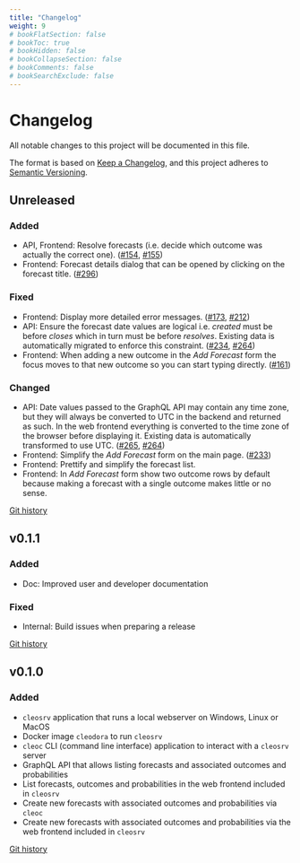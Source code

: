 ```yaml
---
title: "Changelog"
weight: 9
# bookFlatSection: false
# bookToc: true
# bookHidden: false
# bookCollapseSection: false
# bookComments: false
# bookSearchExclude: false
---
```


# Changelog

All notable changes to this project will be documented in this file.

The format is based on [Keep a Changelog](https://keepachangelog.com/en/1.1.0/),
and this project adheres to [Semantic Versioning](https://semver.org/spec/v2.0.0.html).


## Unreleased

### Added

* API, Frontend: Resolve forecasts (i.e. decide which outcome was actually the
  correct one).
  ([#154](https://github.com/cleodora-forecasting/cleodora/issues/154),
  [#155](https://github.com/cleodora-forecasting/cleodora/issues/155))
* Frontend: Forecast details dialog that can be opened by clicking on the
  forecast title.
  ([#296](https://github.com/cleodora-forecasting/cleodora/issues/296))


### Fixed

* Frontend: Display more detailed error messages.
  ([#173](https://github.com/cleodora-forecasting/cleodora/issues/173),
  [#212](https://github.com/cleodora-forecasting/cleodora/issues/212))
* API: Ensure the forecast date values are logical i.e. _created_ must be
  before _closes_ which in turn must be before _resolves_. Existing data is
  automatically migrated to enforce this constraint.
  ([#234](https://github.com/cleodora-forecasting/cleodora/issues/234),
  [#264](https://github.com/cleodora-forecasting/cleodora/issues/264))
* Frontend: When adding a new outcome in the _Add Forecast_ form the focus
  moves to that new outcome so you can start typing directly.
  ([#161](https://github.com/cleodora-forecasting/cleodora/issues/161))


### Changed

* API: Date values passed to the GraphQL API may contain any time zone, but
  they will always be converted to UTC in the backend and returned as such. In
  the web frontend everything is converted to the time zone of the browser
  before displaying it. Existing data is automatically transformed to use UTC.
  ([#265](https://github.com/cleodora-forecasting/cleodora/issues/265),
  [#264](https://github.com/cleodora-forecasting/cleodora/issues/264))
* Frontend: Simplify the _Add Forecast_ form on the main page.
  ([#233](https://github.com/cleodora-forecasting/cleodora/issues/233))
* Frontend: Prettify and simplify the forecast list.
* Frontend: In _Add Forecast_ form show two outcome rows by default because
  making a forecast with a single outcome makes little or no sense.


[Git history](https://github.com/cleodora-forecasting/cleodora/compare/v0.1.1...HEAD)


## v0.1.1

### Added

* Doc: Improved user and developer documentation


### Fixed

* Internal: Build issues when preparing a release


[Git history](https://github.com/cleodora-forecasting/cleodora/compare/v0.1.0...v0.1.1)


## v0.1.0

### Added

- `cleosrv` application that runs a local webserver on Windows, Linux or MacOS
- Docker image `cleodora` to run `cleosrv`
- `cleoc` CLI (command line interface) application to interact with a `cleosrv`
  server
- GraphQL API that allows listing forecasts and associated outcomes and
  probabilities
- List forecasts, outcomes and probabilities in the web frontend included in
  `cleosrv`
- Create new forecasts with associated outcomes and probabilities via `cleoc`
- Create new forecasts with associated outcomes and probabilities via the web
  frontend included in `cleosrv`


[Git history](https://github.com/cleodora-forecasting/cleodora/commits/v0.1.0)
